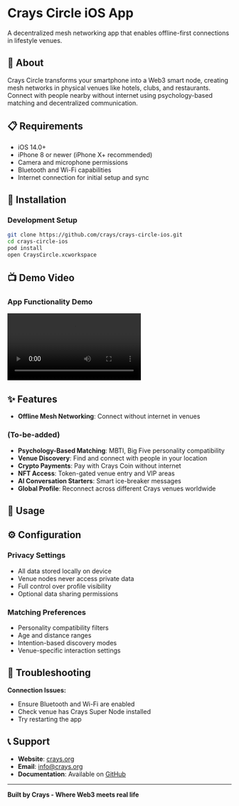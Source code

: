 # Crays Circle iOS App

A decentralized mesh networking app that enables offline-first connections in lifestyle venues.

## 📱 About

Crays Circle transforms your smartphone into a Web3 smart node, creating mesh networks in physical venues like hotels, clubs, and restaurants. Connect with people nearby without internet using psychology-based matching and decentralized communication.

## 📋 Requirements

- iOS 14.0+
- iPhone 8 or newer (iPhone X+ recommended)
- Camera and microphone permissions
- Bluetooth and Wi-Fi capabilities
- Internet connection for initial setup and sync

## 🚀 Installation

### Development Setup
```bash
git clone https://github.com/crays/crays-circle-ios.git
cd crays-circle-ios
pod install
open CraysCircle.xcworkspace
```

## 📺 Demo Video

### App Functionality Demo
![Crays Circle Demo](./crays-ios.mp4)



## ✨ Features

- **Offline Mesh Networking**: Connect without internet in venues

### (To-be-added)
- **Psychology-Based Matching**: MBTI, Big Five personality compatibility
- **Venue Discovery**: Find and connect with people in your location
- **Crypto Payments**: Pay with Crays Coin without internet
- **NFT Access**: Token-gated venue entry and VIP areas
- **AI Conversation Starters**: Smart ice-breaker messages
- **Global Profile**: Reconnect across different Crays venues worldwide

## 🎯 Usage

## ⚙️ Configuration

### Privacy Settings
- All data stored locally on device
- Venue nodes never access private data
- Full control over profile visibility
- Optional data sharing permissions

### Matching Preferences
- Personality compatibility filters
- Age and distance ranges
- Intention-based discovery modes
- Venue-specific interaction settings

## 🔧 Troubleshooting

**Connection Issues:**
- Ensure Bluetooth and Wi-Fi are enabled
- Check venue has Crays Super Node installed
- Try restarting the app

## 📞 Support

- **Website**: [crays.org](https://crays.org)
- **Email**: info@crays.org
- **Documentation**: Available on [GitHub](https://github.com/CraysCircle/crays-circle-docs)

---

**Built by Crays - Where Web3 meets real life**
